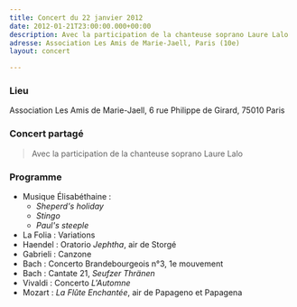 ```yaml
---
title: Concert du 22 janvier 2012
date: 2012-01-21T23:00:00.000+00:00
description: Avec la participation de la chanteuse soprano Laure Lalo
adresse: Association Les Amis de Marie-Jaell, Paris (10e)
layout: concert

---
```

### Lieu

Association Les Amis de Marie-Jaell, 6 rue Philippe de Girard, 75010 Paris

### Concert partagé

> Avec la participation de la chanteuse soprano Laure Lalo

### Programme

* Musique Élisabéthaine :
  * _Sheperd's holiday_
  * _Stingo_
  * _Paul's steeple_
* La Folia : Variations
* Haendel : Oratorio _Jephtha_, air de Storgé
* Gabrieli : Canzone
* Bach : Concerto Brandebourgeois n°3, 1e mouvement
* Bach : Cantate 21, _Seufzer Thränen_
* Vivaldi : Concerto _L'Automne_
* Mozart : _La Flûte Enchantée_, air de Papageno et Papagena